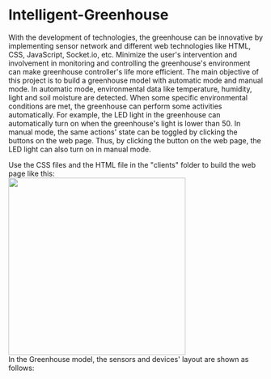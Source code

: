 # Intelligent-Greenhouse
With the development of technologies, the greenhouse can be innovative by implementing sensor network and different web technologies like HTML, CSS, JavaScript, Socket.io, etc. Minimize the user's intervention and involvement in monitoring and controlling the greenhouse's environment can make greenhouse controller's life more efficient. The main objective of this project is to build a greenhouse model with automatic mode and manual mode. In automatic mode, environmental data like temperature, humidity, light and soil moisture are detected. When some specific environmental conditions are met, the greenhouse can perform some activities automatically. For example, the LED light in the greenhouse can automatically turn on when the greenhouse's light is lower than 50. In manual mode, the same actions' state can be toggled by clicking the buttons on the web page. Thus, by clicking the button on the web page, the LED light can also turn on in manual mode.  

Use the CSS files and the HTML file in the "clients" folder to build the web page like this:  
<image src = "clients/images/finalwebpage.PNG" height = 350>  
In the Greenhouse model, the sensors and devices' layout are shown as follows: 


